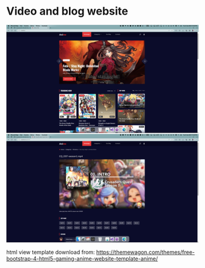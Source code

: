 # Video and blog website

![](docs/screenshot1.png)
![](docs/screen-play.png)

html view template download from: https://themewagon.com/themes/free-bootstrap-4-html5-gaming-anime-website-template-anime/

